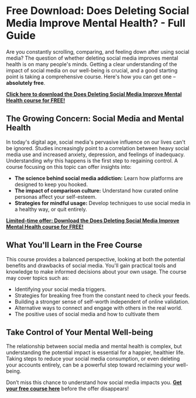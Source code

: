 # Free Download: Does Deleting Social Media Improve Mental Health? - Full Guide

Are you constantly scrolling, comparing, and feeling down after using social media? The question of whether deleting social media improves mental health is on many people's minds. Getting a clear understanding of the impact of social media on our well-being is crucial, and a good starting point is taking a comprehensive course. Here's how you can get one – **absolutely free**.

[**Click here to download the Does Deleting Social Media Improve Mental Health course for FREE!**](https://udemywork.com/does-deleting-social-media-improve-mental-health)

## The Growing Concern: Social Media and Mental Health

In today's digital age, social media's pervasive influence on our lives can't be ignored. Studies increasingly point to a correlation between heavy social media use and increased anxiety, depression, and feelings of inadequacy. Understanding *why* this happens is the first step to regaining control. A course focusing on this topic can offer insights into:

*   **The science behind social media addiction:** Learn how platforms are designed to keep you hooked.
*   **The impact of comparison culture:** Understand how curated online personas affect your self-esteem.
*   **Strategies for mindful usage:** Develop techniques to use social media in a healthy way, or quit entirely.

[**Limited-time offer: Download the Does Deleting Social Media Improve Mental Health course for FREE!**](https://udemywork.com/does-deleting-social-media-improve-mental-health)

## What You'll Learn in the Free Course

This course provides a balanced perspective, looking at both the potential benefits and drawbacks of social media. You'll gain practical tools and knowledge to make informed decisions about your own usage. The course may cover topics such as:

*   Identifying your social media triggers.
*   Strategies for breaking free from the constant need to check your feeds.
*   Building a stronger sense of self-worth independent of online validation.
*   Alternative ways to connect and engage with others in the real world.
*   The positive uses of social media and how to cultivate them

## Take Control of Your Mental Well-being

The relationship between social media and mental health is complex, but understanding the potential impact is essential for a happier, healthier life. Taking steps to reduce your social media consumption, or even deleting your accounts entirely, can be a powerful step toward reclaiming your well-being.

Don’t miss this chance to understand how social media impacts you. **[Get your free course here](https://udemywork.com/does-deleting-social-media-improve-mental-health)** before the offer disappears!

